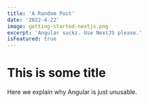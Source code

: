 ```yaml
---
title: 'A Random Post'
date: '2022-4-22'
image: getting-started-nextjs.png
excerpt: 'Angular suckz. Use NextJS please.'
isFeatured: true
---
```


# This is some title

Here we explain why Angular is just unusable.